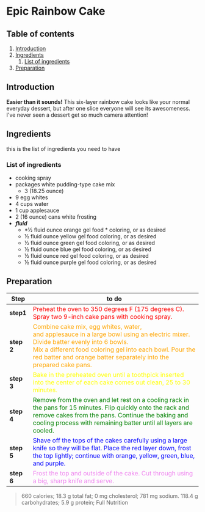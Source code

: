 # Epic Rainbow Cake

## Table of contents

1. [Introduction](#introduction)
2. [Ingredients](#ingredients)
    1. [List of ingredients](#list)
3. [Preparation](#prepa)

## Introduction <a name="introduction"></a>
**Easier than it sounds!** This six-layer rainbow cake looks like your normal everyday dessert, but after one slice everyone will see its awesomeness. I've never seen a dessert get so much camera attention!

## Ingredients <a name = "Ingredients"></a>
this is the list of ingredients you need to have
### List of ingredients <a name="list"></a>
* cooking spray
* packages white pudding-type cake mix
  * 3 (18.25 ounce)
*  9 egg whites
* 4 cups water
* 1 cup applesauce
* 2 (16 ounce) cans white frosting
* ***fluid***
    * *½ fluid ounce orange gel food * coloring, or as desired
    * ½ fluid ounce yellow gel food coloring, or as desired 
    * ½ fluid ounce green gel food coloring, or as desired
    * ½ fluid ounce blue gel food coloring, or as desired
    * ½ fluid ounce red gel food coloring, or as desired
    * ½ fluid ounce purple gel food coloring, or as desired

## Preparation <a name="prepa"></a>
|Step              | to do       |
----------------  | -------------
|  **step1**   | <span style="color:red"> Preheat the oven to 350 degrees F (175 degrees C). <br>Spray two 9-inch cake pans with cooking spray.</span>|
| **step 2**   | <span style="color:orange">Combine cake mix, egg whites, water,<br> and applesauce in a large bowl using an electric mixer. Divide batter evenly into 6 bowls.<br> Mix a different food coloring gel into each bowl. Pour the red batter and orange batter separately into the prepared cake pans.</span>|
| **step 3**  | <span style="color: yellow">Bake in the preheated oven until a toothpick inserted into the center of each cake comes out clean, 25 to 30 minutes.</span>|
| **step 4**  | <span style="color:green">Remove from the oven and let rest on a cooling rack in the pans for 15 minutes. Flip quickly onto the rack and remove cakes from the pans. Continue the baking and cooling process with remaining batter until all layers are cooled.</span>|
| **step 5**  | <span style="color:blue">Shave off the tops of the cakes carefully using a large knife so they will be flat. Place the red layer down, frost the top lightly; continue with orange, yellow, green, blue, and purple.</span>|
| **step 6**  | <span style="color:violet">Frost the top and outside of the cake. Cut through using a big, sharp knife and serve.</span>|

> 660 calories; 18.3 g total fat; 0 mg cholesterol; 781 mg sodium. 118.4 g carbohydrates; 5.9 g protein; Full Nutrition


